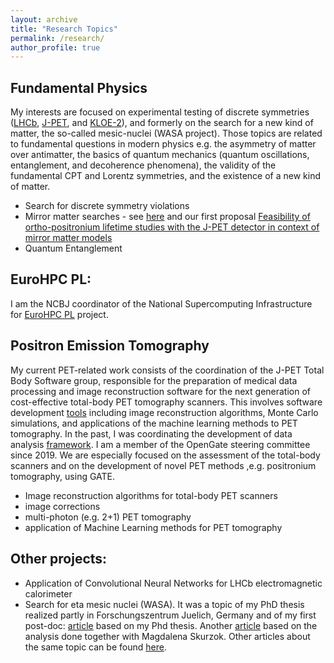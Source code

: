 ```yaml
---
layout: archive
title: "Research Topics"
permalink: /research/
author_profile: true
---
```


Fundamental Physics
---
My interests are focused on experimental testing of discrete symmetries  ([LHCb](https://lhcb-public.web.cern.ch/), [J-PET](http://koza.if.uj.edu.pl/pet/), and [KLOE-2](http://w3.lnf.infn.it/research/particle-physics/kloe-2/?lang=en)), and formerly on the search for a new kind of matter, the so-called mesic-nuclei (WASA project). Those topics are related to fundamental questions in modern physics e.g. the asymmetry of matter over antimatter, the basics of quantum mechanics (quantum oscillations, entanglement, and decoherence phenomena), the validity of the fundamental CPT and Lorentz symmetries, and the existence of a new kind of matter.

* Search for discrete symmetry violations 
* Mirror matter searches - see [here](https://mirrormirrorinpbsm.wordpress.com/) and our first proposal [Feasibility of ortho-positronium lifetime studies with the J-PET detector in context of mirror matter models](https://arxiv.org/abs/1911.10589)
* Quantum Entanglement


EuroHPC PL:
---
I am the NCBJ coordinator of the
National Supercomputing Infrastructure for [EuroHPC PL](https://www.ncbj.gov.pl/en/aktualne/eurohpc-pl-national-supercomputing-infrastructure-eurohpc) project.

Positron Emission Tomography
---


My current PET-related work consists of the coordination of the J-PET Total Body Software group,
responsible for the preparation of medical data processing and image
reconstruction software for the next generation of cost-effective
total-body PET tomography scanners. This involves software development [tools](https://github.com/JPETTomography) including image reconstruction algorithms, Monte Carlo simulations, and applications of the machine learning methods to PET tomography. In the past, I was coordinating the development of data analysis [framework](https://www.sciencedirect.com/science/article/pii/S2352711020300509). I am a member of the OpenGate steering committee since 2019. We are especially focused on the assessment of the total-body scanners and on the development of novel PET methods ,e.g. positronium tomography, using GATE.

* Image reconstruction algorithms for total-body PET scanners
* image corrections 
* multi-photon (e.g. 2+1) PET tomography 
* application of Machine Learning methods for PET tomography

Other projects:
---
* Application of Convolutional Neural Networks for LHCb electromagnetic calorimeter  
* Search for eta mesic nuclei (WASA). It was a topic of my PhD thesis realized partly in Forschungszentrum Juelich, Germany and of my first post-doc:  [article](https://journals.aps.org/prc/abstract/10.1103/PhysRevC.87.035204) based on my Phd thesis. Another [article](https://www.sciencedirect.com/science/article/pii/S0375947417300064) based on the analysis done together with Magdalena Skurzok. Other articles about the same topic can be found [here](http://koza.if.uj.edu.pl/publications/wasa-at-cosy).     

